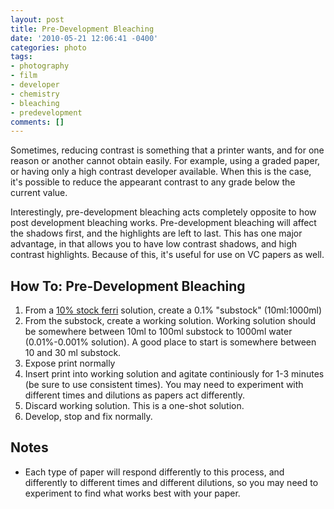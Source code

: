 ```yaml
---
layout: post
title: Pre-Development Bleaching
date: '2010-05-21 12:06:41 -0400'
categories: photo
tags:
- photography
- film
- developer
- chemistry
- bleaching
- predevelopment
comments: []
---
```

Sometimes, reducing contrast is something that a printer wants, and for one reason or another cannot obtain easily. For example, using a graded paper, or having only a high contrast developer available. When this is the case, it's possible to reduce the appearant contrast to any grade below the current value.

Interestingly, pre-development bleaching acts completely opposite to how post development bleaching works. Pre-development bleaching will affect the shadows first, and the highlights are left to last. This has one major advantage, in that allows you to have low contrast shadows, and high contrast highlights. Because of this, it's useful for use on VC papers as well.

## How To: Pre-Development Bleaching

1.  From a [10% stock ferri](bleach.aspx) solution, create a 0.1% "substock" (10ml:1000ml)
2.  From the substock, create a working solution. Working solution should be somewhere between 10ml to 100ml substock to 1000ml water (0.01%-0.001% solution). A good place to start is somewhere between 10 and 30 ml substock.
3.  Expose print normally
4.  Insert print into working solution and agitate continiously for 1-3 minutes (be sure to use consistent times). You may need to experiment with different times and dilutions as papers act differently.
5.  Discard working solution. This is a one-shot solution.
6.  Develop, stop and fix normally.

## Notes

*   Each type of paper will respond differently to this process, and differently to different times and different dilutions, so you may need to experiment to find what works best with your paper.